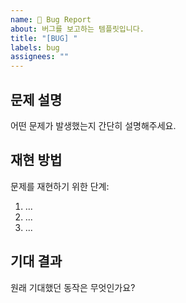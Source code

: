 ```yaml
---
name: 🐞 Bug Report
about: 버그를 보고하는 템플릿입니다.
title: "[BUG] "
labels: bug
assignees: ""
---
```


## 문제 설명
어떤 문제가 발생했는지 간단히 설명해주세요.

## 재현 방법
문제를 재현하기 위한 단계:
1. ...
2. ...
3. ...

## 기대 결과
원래 기대했던 동작은 무엇인가요?
